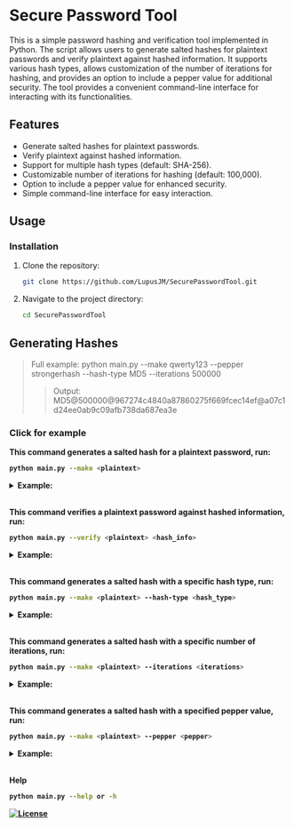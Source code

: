 # Secure Password Tool

This is a simple password hashing and verification tool implemented in Python. The script allows users to generate salted hashes for plaintext passwords and verify plaintext against hashed information. It supports various hash types, allows customization of the number of iterations for hashing, and provides an option to include a pepper value for additional security. The tool provides a convenient command-line interface for interacting with its functionalities.
## Features

- Generate salted hashes for plaintext passwords.
- Verify plaintext against hashed information.
- Support for multiple hash types (default: SHA-256).
- Customizable number of iterations for hashing (default: 100,000).
- Option to include a pepper value for enhanced security.
- Simple command-line interface for easy interaction.

## Usage

### Installation

1. Clone the repository:

    ```bash
    git clone https://github.com/LupusJM/SecurePasswordTool.git
    ```

2. Navigate to the project directory:

    ```bash
    cd SecurePasswordTool
    ```

## Generating Hashes

>Full example:
>python main.py --make qwerty123 --pepper strongerhash --hash-type MD5 --iterations 500000
>>Output:
>>MD5@500000@967274c4840a87860275f669fcec14ef@a07c1d24ee0ab9c09afb738da687ea3e
### Click for example

<b>This command generates a salted hash for a plaintext password, run:<b>
```bash
python main.py --make <plaintext>
```
<details>
  <summary>Example:</summary>

  ```bash
  python main.py --make mypassword
  ```
</details>
<br>


<b>This command verifies a plaintext password against hashed information, run:<b>
```bash
python main.py --verify <plaintext> <hash_info>
```
<details>
  <summary>Example:</summary>
  
  ```bash
  python main.py --verify mypassword sha256@100000@303bb288988c281d9b199e240f2b6385@9d0563c55a5e713c1140e0d007bf6244f6d99f449cc5e6adb74ba962f4b9f2d7
  ```
  ```bash
  python main.py --verify mypassword "sha256@100000@303bb288988c281d9b199e240f2b6385@9d0563c55a5e713c1140e0d007bf6244f6d99f449cc5e6adb74ba962f4b9f2d7"
  ```
  ```bash
  python main.py --verify mypassword 'sha256@100000@303bb288988c281d9b199e240f2b6385@9d0563c55a5e713c1140e0d007bf6244f6d99f449cc5e6adb74ba962f4b9f2d7'
  ```
</details>
<br>


<b>This command generates a salted hash with a specific hash type, run:<b>
```bash
python main.py --make <plaintext> --hash-type <hash_type>
```
<details>
  <summary>Example:</summary>

  ```bash
  python main.py --make mypassword --hash-type sha512
  ```
</details>
<br>


<b>This command generates a salted hash with a specific number of iterations, run:<b>
```bash
python main.py --make <plaintext> --iterations <iterations>
```
<details>
  <summary>Example:</summary>

  ```bash
  python main.py --make mypassword --iterations 200000
  ```
</details>
<br>


<b>This command generates a salted hash with a specified pepper value, run:<b>
```bash
python main.py --make <plaintext> --pepper <pepper>
```
<details>
  <summary>Example:</summary>

  ```bash
  python main.py --make mypassword --pepper somepepper
  ```
</details>
<br>


<b>Help<b>
```bash
python main.py --help or -h
```
[![License](https://img.shields.io/badge/license-MIT-blue.svg)](https://github.com/lupusjm/SecurePasswordTool/blob/main/LICENSE)
